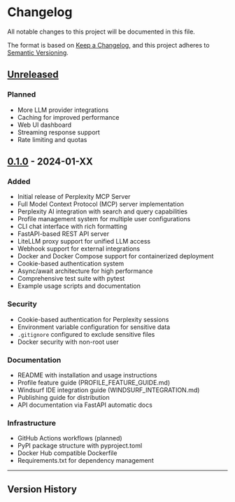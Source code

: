 # Changelog

All notable changes to this project will be documented in this file.

The format is based on [Keep a Changelog](https://keepachangelog.com/en/1.0.0/),
and this project adheres to [Semantic Versioning](https://semver.org/spec/v2.0.0.html).

## [Unreleased]

### Planned
- More LLM provider integrations
- Caching for improved performance
- Web UI dashboard
- Streaming response support
- Rate limiting and quotas

## [0.1.0] - 2024-01-XX

### Added
- Initial release of Perplexity MCP Server
- Full Model Context Protocol (MCP) server implementation
- Perplexity AI integration with search and query capabilities
- Profile management system for multiple user configurations
- CLI chat interface with rich formatting
- FastAPI-based REST API server
- LiteLLM proxy support for unified LLM access
- Webhook support for external integrations
- Docker and Docker Compose support for containerized deployment
- Cookie-based authentication system
- Async/await architecture for high performance
- Comprehensive test suite with pytest
- Example usage scripts and documentation

### Security
- Cookie-based authentication for Perplexity sessions
- Environment variable configuration for sensitive data
- `.gitignore` configured to exclude sensitive files
- Docker security with non-root user

### Documentation
- README with installation and usage instructions
- Profile feature guide (PROFILE_FEATURE_GUIDE.md)
- Windsurf IDE integration guide (WINDSURF_INTEGRATION.md)
- Publishing guide for distribution
- API documentation via FastAPI automatic docs

### Infrastructure
- GitHub Actions workflows (planned)
- PyPI package structure with pyproject.toml
- Docker Hub compatible Dockerfile
- Requirements.txt for dependency management

---

## Version History

[Unreleased]: https://github.com/yourusername/Perplexity-claude/compare/v0.1.0...HEAD
[0.1.0]: https://github.com/yourusername/Perplexity-claude/releases/tag/v0.1.0